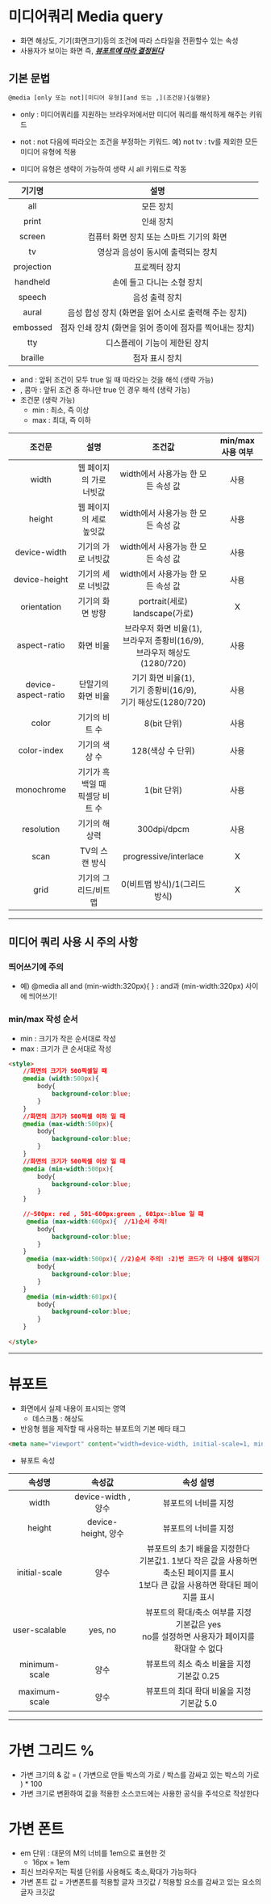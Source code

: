 # 미디어쿼리 Media query

- 화면 해상도, 기기(화면크기)등의 조건에 따라 스타일을 전환할수 있는 속성
- 사용자가 보이는 화면 즉, ***<u>뷰포트에 따라 결정된다</u>***



## 기본 문법 

```html
@media [only 또는 not][미디어 유형][and 또는 ,](조건문){실행문}
```

- only : 미디어쿼리를 지원하는 브라우저에서만 미디어 쿼리를 해석하게 해주는 키워드
- not :  not 다음에 따라오는 조건을 부정하는 키워드. 예) not tv : tv를 제외한 모든 미디어 유형에 적용

- 미디어 유형은 생략이 가능하여 생략 시 all 키워드로 작동

|   기기명   |                           설명                           |
| :--------: | :------------------------------------------------------: |
|    all     |                        모든 장치                         |
|   print    |                        인쇄 장치                         |
|   screen   |         컴퓨터 화면 장치 또는 스마트 기기의 화면         |
|     tv     |            영상과 음성이 동시에 출력되는 장치            |
| projection |                      프로젝터 장치                       |
|  handheld  |                손에 들고 다니는 소형 장치                |
|   speech   |                      음성 출력 장치                      |
|   aural    |   음성 합성 장치 (화면을 읽어 소시로 출력해 주는 장치)   |
|  embossed  | 점자 인쇄 장치 (화면을 읽어 종이에 점자를 찍어내는 장치) |
|    tty     |              디스플레이 기능이 제한된 장치               |
|  braille   |                      점자 표시 장치                      |

- and : 앞뒤 조건이 모두 true 일 때 따라오는 것을 해석 (생략 가능)
- , 콤마 : 앞뒤 조건 중 하나만 true 인 경우 해석 (생략 가능)
- 조건문 (생략 가능)
  - min : 최소, 즉 이상
  - max : 최대, 즉 이하

|       조건문        |              설명               |                            조건값                            | min/max 사용 여부 |
| :-----------------: | :-----------------------------: | :----------------------------------------------------------: | :---------------: |
|        width        |     웹 페이지의 가로 너빗값     |              width에서 사용가능 한 모든 속성 값              |       사용        |
|       height        |     웹 페이지의 세로 높잇값     |              width에서 사용가능 한 모든 속성 값              |       사용        |
|    device-width     |       기기의 가로 너빗값        |              width에서 사용가능 한 모든 속성 값              |       사용        |
|    device-height    |       기기의 세로 너빗값        |              width에서 사용가능 한 모든 속성 값              |       사용        |
|     orientation     |        기기의 화면 방향         |             portrait(세로)<br />landscape(가로)              |         X         |
|    aspect-ratio     |            화면 비율            | 브라우저 화면 비율(1), <br />브라우저 종황비(16/9), <br />브라우저 해상도(1280/720) |       사용        |
| device-aspect-ratio |       단말기의 화면 비율        | 기기 화면 비율(1), <br />기기 종황비(16/9), <br />기기 해상도(1280/720) |       사용        |
|        color        |         기기의 비트 수          |                         8(bit 단위)                          |       사용        |
|     color-index     |         기기의 색상 수          |                      128(색상 수 단위)                       |       사용        |
|     monochrome      | 기기가 흑백일 때 픽셀당 비트 수 |                         1(bit 단위)                          |       사용        |
|     resolution      |          기기의 해상력          |                         300dpi/dpcm                          |       사용        |
|        scan         |         TV의 스캔 방식          |                    progressive/interlace                     |         X         |
|        grid         |      기기의 그리드/비트맵       |                0(비트맵 방식)/1(그리드 방식)                 |         X         |



------

## 미디어 쿼리 사용 시 주의 사항

### 띄어쓰기에 주의

- 예) @media all and (min-width:320px){ }  : and과 (min-width:320px) 사이에 띄어쓰기!

### min/max 작성 순서

- min : 크기가 작은 순서대로 작성
- max : 크기가 큰 순서대로 작성

```html
<style>
    //화면의 크기가 500픽셀일 때
    @media (width:500px){
        body{
            background-color:blue;
        }
    }
    //화면의 크기가 500픽셀 이하 일 때
    @media (max-width:500px){
        body{
            background-color:blue;
        }
    }
    //화면의 크기가 500픽셀 이상 일 때
    @media (min-width:500px){
        body{
            background-color:blue;
        }
    }
    
    //~500px: red , 501~600px:green , 601px~:blue 일 떄
     @media (max-width:600px){  //1)순서 주의!
        body{
            background-color:blue;
        }
    }
     @media (max-width:500px){ //2)순서 주의! :2)번 코드가 더 나중에 실행되기 때문
        body{
            background-color:blue;
        }
    }
     @media (min-width:601px){
        body{
            background-color:blue;
        }
    }
  
</style>
```

------

# 뷰포트

- 화면에서 실제 내용이 표시되는 영역
  - 데스크톱 : 해상도
- 반응형 웹을 제작할 때 사용하는 뷰포트의 기본 메타 태그

```html
<meta name="viewport" content="width=device-width, initial-scale=1, minimum-scale=1, maximum-scale=1, user-scalable=no">
```

- 뷰포트 속성

|    속성명     |       속성값        |                          속성 설명                           |
| :-----------: | :-----------------: | :----------------------------------------------------------: |
|     width     | device-width , 양수 |                     뷰포트의 너비를 지정                     |
|    height     | device-height, 양수 |                     뷰포트의 너비를 지정                     |
| initial-scale |        양수         | 뷰포트의 초기 배율을 지정한다<br />기본값1. 1보다 작은 값을 사용하면 축소된 페이지를 표시<br />1보다 큰 값을 사용하면 확대된 페이지를 표시 |
| user-scalable |       yes, no       | 뷰포트의 확대/축소 여부를 지정<br />기본값은 yes<br />no를 설정하면 사용자가 페이지를 확대할 수 없다 |
| minimum-scale |        양수         |       뷰포트의 최소 축소 비율을 지정<br />기본값 0.25        |
| maximum-scale |        양수         |        뷰포트의 최대 확대 비율을 지정<br />기본값 5.0        |



------

# 가변 그리드 %

- 가변 크기의 & 값 = ( 가변으로 만들 박스의 가로 / 박스를 감싸고 있는 박스의 가로 ) * 100
- 가변 크기로 변환하여 값을 적용한 소스코드에는 사용한 공식을 주석으로 작성한다

## 

# 가변 폰트

- em 단위 : 대문의 M의 너비를 1em으로 표현한 것
  - 16px = 1em
- 최신 브라우저는 픽셀 단위를 사용해도 축소,확대가 가능하다
- 가변 폰트 값 = 가변폰트를 적용할 글자 크깃값 / 적용할 요소를 감싸고 있는 요소의 글자 크깃값
